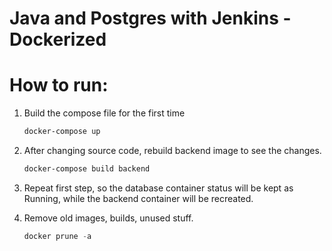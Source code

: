# Java and Postgres with Jenkins - Dockerized

# How to run:

1. Build the compose file for the first time
    
    ```powershell
    docker-compose up
    ```
    
2. After changing source code, rebuild backend image to see the changes.
    
    ```powershell
    docker-compose build backend
    ```
    
3. Repeat first step, so the database container status will be kept as Running, while the backend container will be recreated.
4. Remove old images, builds, unused stuff. 
    
    ```powershell
    docker prune -a
    ```
